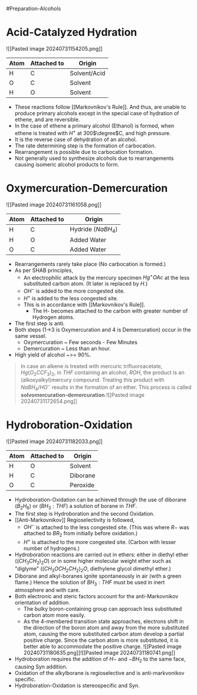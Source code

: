 #Preparation-Alcohols 
# Acid-Catalyzed Hydration

![[Pasted image 20240731154205.png]]

| Atom | Attached to | Origin       |
| ---- | ----------- | ------------ |
| H    | C           | Solvent/Acid |
| O    | C           | Solvent      |
| H    | O           | Solvent      |
- These reactions follow [[Markovnikov's Rule]]. And thus, are unable to produce primary alcohols except in the special case of hydration of ethene, and are reversible.
- In the case of ethene a primary alcohol (Ethanol) is formed, when ethene is treated with $H^+$ at 300$\degree$C, and high pressure.
- It is the reverse case of dehydration of an alcohol.
- The rate determining step is the formation of carbocation.
- Rearrangement is possible due to carbocation formation.
- Not generally used to synthesize alcohols due to rearrangements causing isomeric alcohol products to form.
# Oxymercuration-Demercuration

![[Pasted image 20240731161058.png]]

| Atom | Attached to | Origin             |
| ---- | ----------- | ------------------ |
| H    | C           | Hydride ($NaBH_4$) |
| H    | O           | Added Water        |
| O    | C           | Added Water        |
- Rearrangements rarely take place (No carbocation is formed.)
- As per SHAB principles,
	- An electrophilic attack by the mercury specimen $Hg^+OAc$ at the less substituted carbon atom. (It later is replaced by $H$.)
	- $OH^-$ is added to the more congested site.
	- $H^+$ is added to the less congested site.
	- This is in accordance with [[Markovnikov's Rule]].
		- The H- becomes attached to the carbon with greater number of Hydrogen atoms.
- The first step is anti.
- Both steps (1->3 is Oxymercuration and 4 is Demercuration) occur in the same vessel.
	- Oxymercuration ~ Few seconds - Few Minutes
	- Demercuration ~ Less than an hour.
- High yield of alcohol ~>= 90%.
> In case an alkene is treated with mercuric trifluoroacetate, $Hg(O_2CCF_3)_2$, in $THF$ containing an alcohol, $ROH$, the product is an (alkoxyalkyl)mercury compound. Treating this product with $NaBH_4 / HO^-$ results in the formation of an ether.
> This process is called **solvomercuration-demercuration**.![[Pasted image 20240731172654.png]]
# Hydroboration-Oxidation

![[Pasted image 20240731182033.png]]

| Atom | Attached to | Origin   |
| ---- | ----------- | -------- |
| H    | O           | Solvent  |
| H    | C           | Diborane |
| O    | C           | Peroxide |
- Hydroboration-Oxidation can be achieved through the use of diborane ($B_2H_6$) or ($BH_3:THF$) a solution of borane in $THF$.
- The first step is Hydroboration and the second Oxidation.
- [[Anti-Markovnikov]] Regioselectivity is followed,
	- $OH^-$ is attached to the less congested site. (This was where $R-$ was attached to $BR_2$ from initially before oxidation.)
	- $H^+$ is attached to the more congested site. (Carbon with lesser number of hydrogens.)
- Hydroboration reactions are carried out in ethers: either in diethyl ether ($(CH_3CH_2)_2O$) or in some higher molecular weight ether such as "diglyme" ($(CH_3OCH_2CH_2)_2O$, diethylene glycol dimethyl ether.) 
- Diborane and alkyl-boranes ignite spontaneously in air (with a green flame.) Hence the solution of $BH_3:THF$ must be used in inert atmosphere and with care.
- Both electronic and steric factors account for the anti-Markovnikov orientation of addition.
	- The bulky boron-containing group can approach less substituted carbon atom more easily.
	- As the 4-membered transition state approaches, electrons shift in the direction of the boron atom and away from the  more substituted atom, causing the more substituted carbon atom develop a partial positive charge. Since the carbon atom is more substituted, it is better able to accommodate the positive charge.  ![[Pasted image 20240731180635.png]]![[Pasted image 20240731180741.png]]
-  Hydroboration requires the addition of $H-$ and $-BH_2$ to the same face, causing Syn addition.
- Oxidation of the alkylborane is regioselective and is anti-markvonikov specific.
- Hydroboration-Oxidation is stereospecific and Syn.